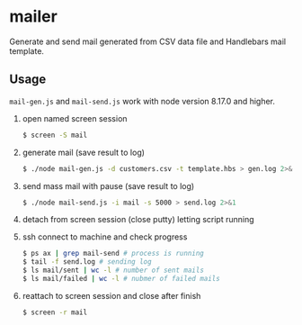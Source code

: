 # mailer

Generate and send mail generated from CSV data file and Handlebars mail template.

## Usage

`mail-gen.js` and `mail-send.js` work with node version 8.17.0 and higher.

1. open named screen session

   ```bash
   $ screen -S mail
   ```

2. generate mail (save result to log)

   ```bash
   $ ./node mail-gen.js -d customers.csv -t template.hbs > gen.log 2>&1
   ```

3. send mass mail with pause (save result to log)

   ```bash
   $ ./node mail-send.js -i mail -s 5000 > send.log 2>&1
   ```

4. detach from screen session (close putty) letting script running

5. ssh connect to machine and check progress

   ```bash
   $ ps ax | grep mail-send # process is running
   $ tail -f send.log # sending log
   $ ls mail/sent | wc -l # number of sent mails
   $ ls mail/failed | wc -l # nubmer of failed mails
   ```

6. reattach to screen session and close after finish

   ```bash
   $ screen -r mail
   ```
